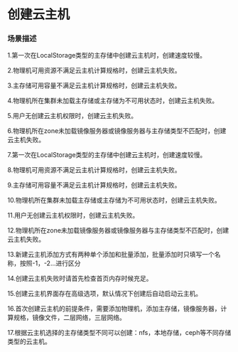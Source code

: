 # 创建云主机

### 场景描述

1.第一次在LocalStorage类型的主存储中创建云主机时，创建速度较慢。

2.物理机可用资源不满足云主机计算规格时，创建云主机失败。

3.主存储可用容量不满足云主机计算规格时，创建云主机失败。

4.物理机所在集群未加载主存储或主存储为不可用状态时，创建云主机失败。

5.用户无创建云主机权限时，创建云主机失败。

6.物理机所在zone未加载镜像服务器或镜像服务器与主存储类型不匹配时，创建云主机失败。

7.第一次在LocalStorage类型的主存储中创建云主机时，创建速度较慢。

8.物理机可用资源不满足云主机计算规格时，创建云主机失败。

9.主存储可用容量不满足云主机计算规格时，创建云主机失败。

10.物理机所在集群未加载主存储或主存储为不可用状态时，创建云主机失败。

11.用户无创建云主机权限时，创建云主机失败。

12.物理机所在zone未加载镜像服务器或镜像服务器与主存储类型不匹配时，创建云主机失败。

13.新建云主机添加方式有两种单个添加和批量添加，批量添加时只填写一个名称，按照-1，-2...进行区分

14.创建云主机失败时请首先检查首页内存时候充足。

15.创建云主机界面存在高级选项，默认情况下创建后自动启动云主机。

16.首次创建云主机的前提条件，需要添加物理机，添加主存储，镜像服务器，计算规格，镜像文件，二层网络，三层网络。

17.根据云主机选择的主存储类型不同可以创建：nfs，本地存储，ceph等不同存储类型的云主机。

